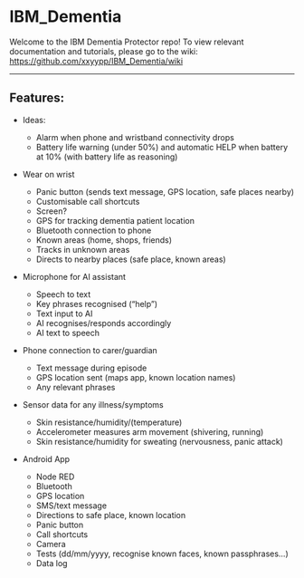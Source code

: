 # IBM_Dementia

Welcome to the IBM Dementia Protector repo! To view relevant documentation and tutorials, please go to the wiki: 
https://github.com/xxyypp/IBM_Dementia/wiki

***

## Features:

*	Ideas:
	* Alarm when phone and wristband connectivity drops
	* Battery life warning (under 50%) and automatic HELP when battery at 10% (with battery life as reasoning)


*	Wear on wrist
	* Panic button (sends text message, GPS location, safe places nearby)
	* Customisable call shortcuts
	* Screen?
	* GPS for tracking dementia patient location
	* Bluetooth connection to phone
	* Known areas (home, shops, friends)
	* Tracks in unknown areas
	* Directs to nearby places (safe place, known areas)
*	Microphone for AI assistant
	* Speech to text
 	* Key phrases recognised (“help”)
 	* Text input to AI
 	* AI recognises/responds accordingly
 	* AI text to speech
*	Phone connection to carer/guardian
 	* Text message during episode
 	* GPS location sent (maps app, known location names)
 	* Any relevant phrases
*	Sensor data for any illness/symptoms
 	* Skin resistance/humidity/(temperature)
 	* Accelerometer measures arm movement (shivering, running)
 	* Skin resistance/humidity for sweating (nervousness, panic attack)
*	Android App
 	* Node RED
 	* Bluetooth
 	* GPS location
 	* SMS/text message
 	* Directions to safe place, known location
 	* Panic button
 	* Call shortcuts
 	* Camera
 	* Tests (dd/mm/yyyy, recognise known faces, known passphrases…)
 	* Data log
